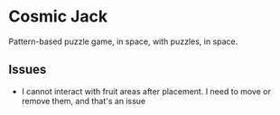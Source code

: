 # Cosmic Jack

Pattern-based puzzle game, in space, with puzzles, in space.

## Issues

- I cannot interact with fruit areas after placement. 
I need to move or remove them, and that's an issue
